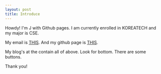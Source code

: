 ```yaml
---
layout: post
title: Introduce
---
```


Howdy!
I'm J with Github pages.
I am currently enrolled in KOREATECH and my major is CSE.

My email is [THIS](mailto:sswck@koreatech.ac.kr).
And my github page is [THIS](https://www.github.com/sswck).

My blog's at the contain all of above.
Look for bottom. There are some buttons.

Thank you!

